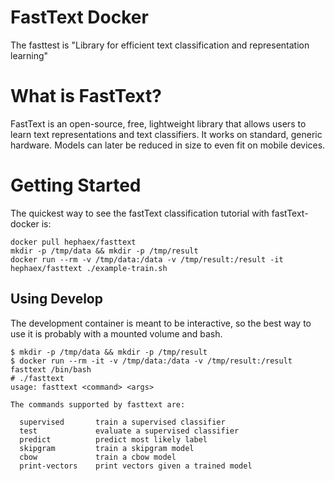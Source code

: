 # FastText Docker
The fasttest is "Library for efficient text classification and representation learning"

# What is FastText?
FastText is an open-source, free, lightweight library that allows users to learn text representations and text classifiers. It works on standard, generic hardware. Models can later be reduced in size to even fit on mobile devices.

# Getting Started

The quickest way to see the fastText classification tutorial with fastText-docker is:
```
docker pull hephaex/fasttext
mkdir -p /tmp/data && mkdir -p /tmp/result
docker run --rm -v /tmp/data:/data -v /tmp/result:/result -it hephaex/fasttext ./example-train.sh
```

## Using Develop
The development container is meant to be interactive, so the best way to use it is probably with a mounted volume and bash.
```
$ mkdir -p /tmp/data && mkdir -p /tmp/result
$ docker run --rm -it -v /tmp/data:/data -v /tmp/result:/result fasttext /bin/bash
# ./fasttext
usage: fasttext <command> <args>

The commands supported by fasttext are:

  supervised       train a supervised classifier
  test             evaluate a supervised classifier
  predict          predict most likely label
  skipgram         train a skipgram model
  cbow             train a cbow model
  print-vectors    print vectors given a trained model

